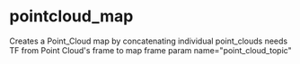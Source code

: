 # pointcloud_map
 Creates a Point_Cloud map by concatenating individual point_clouds 
 needs TF from Point Cloud's frame to map frame
 param name="point_cloud_topic"

